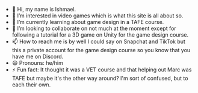 - 👋 Hi, my name is Ishmael.
- 👀 I’m interested in video games which is what this site is all about so.
- 🌱 I’m currently learning about game design in a TAFE course.
- 💞️ I’m looking to collaborate on not much at the moment except for following a tutorial for a 3D game on Unity for the game design course.
- 📫 How to reach me is by well I could say on Snapchat and TikTok but this a private account for the game design course so you know that you have me on Discord.
- 😄 Pronouns: he/him
- ⚡ Fun fact: It thought it was a VET course and that helping out Marc was TAFE but maybe it's the other way around? I'm sort of confused, but to each their own.

<!---
Indeed-Ishmael/Indeed-Ishmael is a ✨ special ✨ repository because its `README.md` (this file) appears on your GitHub profile.
You can click the Preview link to take a look at your changes.
--->
